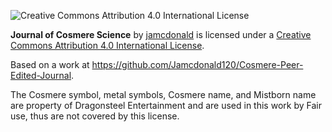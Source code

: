 
![Creative Commons Attribution 4.0 International License]( https://i.creativecommons.org/l/by/4.0/80x15.png)

**Journal of Cosmere Science** by [jamcdonald](https://github.com/Jamcdonald120/Cosmere-Peer-Edited-Journal)  is licensed under a [Creative Commons Attribution 4.0 International License](http://creativecommons.org/licenses/by/4.0/).

Based on a work at <https://github.com/Jamcdonald120/Cosmere-Peer-Edited-Journal>.



The Cosmere symbol, metal symbols, Cosmere name, and Mistborn name are property of Dragonsteel Entertainment and are used in this work by Fair use, thus are not covered by this license.
